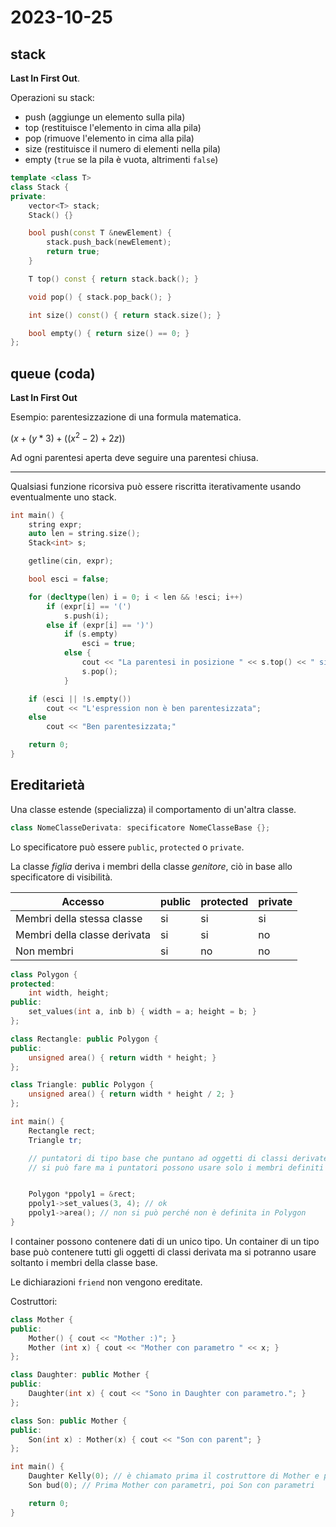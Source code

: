 # 2023-10-25

## stack

**Last In First Out**.

Operazioni su stack:
- push (aggiunge un elemento sulla pila)
- top (restituisce l'elemento in cima alla pila)
- pop (rimuove l'elemento in cima alla pila)
- size (restituisce il numero di elementi nella pila)
- empty (`true` se la pila è vuota, altrimenti `false`)


```cpp
template <class T>
class Stack {
private:
    vector<T> stack;
    Stack() {}

    bool push(const T &newElement) {
        stack.push_back(newElement);
        return true;
    }

    T top() const { return stack.back(); }

    void pop() { stack.pop_back(); }

    int size() const() { return stack.size(); }

    bool empty() { return size() == 0; }
};
```

## queue (coda)

**Last In First Out**

Esempio: parentesizzazione di una formula matematica.

$(x + (y * 3) + ((x^2 - 2) + 2z))$

Ad ogni parentesi aperta deve seguire una parentesi chiusa.

---

Qualsiasi funzione ricorsiva può essere riscritta iterativamente usando eventualmente uno stack.

```cpp
int main() {
    string expr;
    auto len = string.size();
    Stack<int> s;

    getline(cin, expr);

    bool esci = false;

    for (decltype(len) i = 0; i < len && !esci; i++)
        if (expr[i] == '(')
            s.push(i);
        else if (expr[i] == ')')
            if (s.empty)
                esci = true;
            else {
                cout << "La parentesi in posizione " << s.top() << " si chiude in " << i;
                s.pop();
            }

    if (esci || !s.empty())
        cout << "L'espression non è ben parentesizzata";
    else
        cout << "Ben parentesizzata;"

    return 0;
}
```

## Ereditarietà

Una classe estende (specializza) il comportamento di un'altra classe.

```cpp
class NomeClasseDerivata: specificatore NomeClasseBase {};
```

Lo specificatore può essere `public`, `protected` o `private`.

La classe *figlia* deriva i membri della classe *genitore*, ciò in base allo specificatore di visibilità.

| Accesso                      | public | protected | private |
|----------------------------- | ------ | --------- | ------- |
| Membri della stessa classe   | si     | si        | si      |
| Membri della classe derivata | si     | si        | no      |
| Non membri                   | si     | no        | no      |

```cpp
class Polygon {
protected:
    int width, height;
public:
    set_values(int a, inb b) { width = a; height = b; }
};

class Rectangle: public Polygon {
public:
    unsigned area() { return width * height; }
};

class Triangle: public Polygon {
    unsigned area() { return width * height / 2; }
};

int main() {
    Rectangle rect;
    Triangle tr;

    // puntatori di tipo base che puntano ad oggetti di classi derivate
    // si può fare ma i puntatori possono usare solo i membri definiti nella classe base


    Polygon *ppoly1 = &rect;
    ppoly1->set_values(3, 4); // ok
    ppoly1->area(); // non si può perché non è definita in Polygon
}
```

I container possono contenere dati di un unico tipo. Un container di un tipo base può contenere tutti gli oggetti di classi derivata ma si potranno usare soltanto i membri della classe base.

Le dichiarazioni `friend` non vengono ereditate.

Costruttori:

```cpp
class Mother {
public:
    Mother() { cout << "Mother :)"; }
    Mother (int x) { cout << "Mother con parametro " << x; }
};

class Daughter: public Mother {
public:
    Daughter(int x) { cout << "Sono in Daughter con parametro."; }
};

class Son: public Mother {
public:
    Son(int x) : Mother(x) { cout << "Son con parent"; }
};

int main() {
    Daughter Kelly(0); // è chiamato prima il costruttore di Mother e poi quello di Daughter
    Son bud(0); // Prima Mother con parametri, poi Son con parametri

    return 0;
}
```
